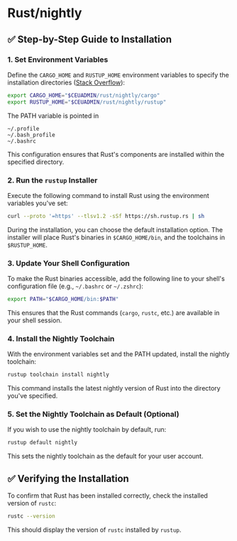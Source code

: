 # Rust/nightly

## ✅ Step-by-Step Guide to Installation

### 1. Set Environment Variables

   Define the `CARGO_HOME` and `RUSTUP_HOME` environment variables to specify the installation directories ([Stack Overflow][1]):

   ```bash
   export CARGO_HOME="$CEUADMIN/rust/nightly/cargo"
   export RUSTUP_HOME="$CEUADMIN/rust/nightly/rustup"
   ```

   The PATH variable is pointed in

   ```
   ~/.profile
   ~/.bash_profile
   ~/.bashrc
   ```

This configuration ensures that Rust's components are installed within the specified directory.

### 2. Run the `rustup` Installer

   Execute the following command to install Rust using the environment variables you've set:

   ```bash
   curl --proto '=https' --tlsv1.2 -sSf https://sh.rustup.rs | sh
   ```

During the installation, you can choose the default installation option. The installer will place Rust's binaries in `$CARGO_HOME/bin`, and the toolchains in `$RUSTUP_HOME`.

### 3. Update Your Shell Configuration

   To make the Rust binaries accessible, add the following line to your shell's configuration file (e.g., `~/.bashrc` or `~/.zshrc`):

   ```bash
   export PATH="$CARGO_HOME/bin:$PATH"
   ```

This ensures that the Rust commands (`cargo`, `rustc`, etc.) are available in your shell session.

### 4. Install the Nightly Toolchain

   With the environment variables set and the PATH updated, install the nightly toolchain:

   ```bash
   rustup toolchain install nightly
   ```

This command installs the latest nightly version of Rust into the directory you've specified.

### 5. Set the Nightly Toolchain as Default (Optional)

   If you wish to use the nightly toolchain by default, run:

   ```bash
   rustup default nightly
   ```

This sets the nightly toolchain as the default for your user account.

## ✅ Verifying the Installation

To confirm that Rust has been installed correctly, check the installed version of `rustc`:

```bash
rustc --version
```

This should display the version of `rustc` installed by `rustup`.

[1]: https://stackoverflow.com/questions/46739842/where-does-rustup-install-itself-to?utm_source=chatgpt.com "rust - Where does rustup install itself to? - Stack Overflow"
